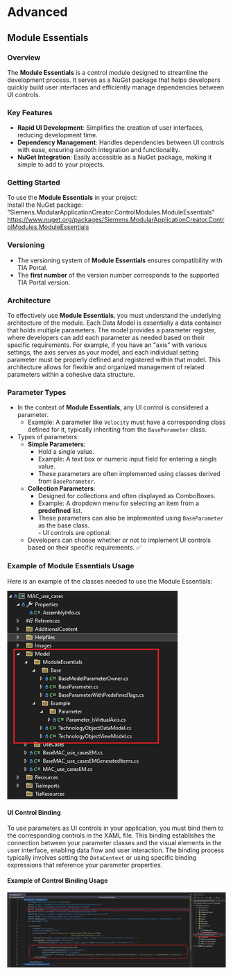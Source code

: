 ﻿# Advanced
## Module Essentials  

### Overview  
The **Module Essentials** is a control module designed to streamline the development process. It serves as a NuGet package that helps developers quickly build user interfaces and efficiently manage dependencies between UI controls.  

### Key Features  
- **Rapid UI Development**: Simplifies the creation of user interfaces, reducing development time.  
- **Dependency Management**: Handles dependencies between UI controls with ease, ensuring smooth integration and functionality.  
- **NuGet Integration**: Easily accessible as a NuGet package, making it simple to add to your projects.  

### Getting Started
To use the **Module Essentials** in your project:  
    Install the NuGet package: "Siemens.ModularApplicationCreator.ControlModules.ModuleEssentials"  
    https://www.nuget.org/packages/Siemens.ModularApplicationCreator.ControlModules.ModuleEssentials
    
   ### Versioning  
   - The versioning system of **Module Essentials** ensures compatibility with TIA Portal.  
   - The **first number** of the version number corresponds to the supported TIA Portal version.

   ### Architecture
   To effectively use **Module Essentials**, you must understand the underlying architecture of the module.
   Each Data Model is essentially a data container that holds multiple parameters.
   The model provides a parameter register, where developers can add each parameter as needed based on their specific requirements.
   For example, if you have an "axis" with various settings, the axis serves as your model, and each individual setting parameter must be properly defined and registered within that model.
   This architecture allows for flexible and organized management of related parameters within a cohesive data structure.

   ### Parameter Types
   - In the context of **Module Essentials**, any UI control is considered a parameter.  
      - Example: A parameter like `Velocity` must have a corresponding class defined for it, typically inheriting from the `BaseParameter` class.  
   - Types of parameters:  
      - **Simple Parameters**:  
        - Hold a single value.  
        - Example: A text box or numeric input field for entering a single value.  
        - These parameters are often implemented using classes derived from `BaseParameter`.  
      - **Collection Parameters**:  
        - Designed for collections and often displayed as ComboBoxes.  
        - Example: A dropdown menu for selecting an item from a **predefined** list.  
        - These parameters can also be implemented using `BaseParameter` as the base class.  
    - UI controls are optional:  
      - Developers can choose whether or not to implement UI controls based on their specific requirements. ✅

   ### Example of Module Essentials Usage

   Here is an example of the classes needed to use the Module Essentials:

   ![ModuleEssentialsExample](../MAC_use_cases/Images/ModuleEssentials.png)

   #### UI Control Binding
   To use parameters as UI controls in your application, you must bind them to the corresponding controls in the XAML file.
   This binding establishes the connection between your parameter classes and the visual elements in the user interface, enabling data flow and user interaction.
   The binding process typically involves setting the `DataContext` or using specific binding expressions that reference your parameter properties.

   #### Example of Control Binding Usage

   ![ModuleEssentialsExample](../MAC_use_cases/Images/ModuleEssentialsControlBinding.png)
      
